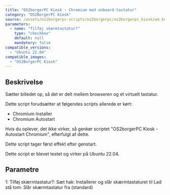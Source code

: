 ```yaml
---
title: "OS2borgerPC Kiosk - Chromium med onboard-tastatur"
category: "OS2BorgerPC Kiosk"
source: /assets/os2borgerpc-scripts/os2borgerpc/os2borgerpc_kiosk/wm_keyboard_install.sh
parameters:
  - name: "Tilføj skærmtastatur?"
    type: "checkbox"
    default: null
    mandatory: false
compatible_versions: 
  - "Ubuntu 22.04"
compatible_images:
  - "OS2BorgerPC Kiosk"
---
```


## Beskrivelse
Sætter billedet op, så det er delt mellem browseren og et virtuelt tastatur.

Dette script forudsætter at følgendes scripts allerede er kørt:
- Chromium Installer
- Chromium Autostart

Hvis du oplever, det ikke virker, så genkør scriptet "OS2borgerPC Kiosk - Autostart Chromium", efterfulgt af dette.

Dette script tager først effekt efter genstart.

Dette script er blevet testet og virker på Ubuntu 22.04.

## Parametre
1: Tilføj skærmtastatur?:
   Sæt hak: Installerer og slår skærmtastaturet til
   Lad stå tom: Slår skærmtastatur fra (standard)


